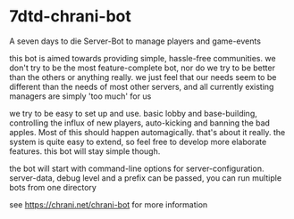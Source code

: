 # 7dtd-chrani-bot
A seven days to die Server-Bot to manage players and game-events

this bot is aimed towards providing simple, hassle-free communities.
we don't try to be the most feature-complete bot, nor do we try to be better than the others or
anything really. we just feel that our needs seem to be different than the needs of most other
servers, and all currently existing managers are simply 'too much' for us

we try to be easy to set up and use. basic lobby and base-building,
controlling the influx of new players, auto-kicking and banning the bad apples. Most of this
should happen automagically. that's about it really. the system is quite easy to extend, so feel
free to develop more elaborate features. this bot will stay simple though.

the bot will start with command-line options for server-configuration.
server-data, debug level and a prefix can be passed, you can run multiple bots from one directory

see https://chrani.net/chrani-bot for more information
 
